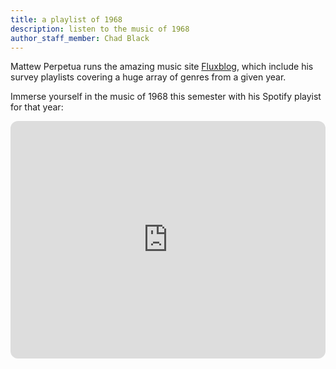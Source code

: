 ```yaml
---
title: a playlist of 1968
description: listen to the music of 1968
author_staff_member: Chad Black
---
```


Mattew Perpetua runs the amazing music site
[Fluxblog](http://www.fluxblog.org/), which include his survey playlists
covering a huge array of genres from a given year. 

Immerse yourself in the music of 1968 this semester with his Spotify playist
for that year:

<iframe style="border-radius:12px" src="https://open.spotify.com/embed/playlist/3uucJP8KJzqqU8GunqjcjE?utm_source=generator" width="100%" height="380" frameBorder="0" allowfullscreen="" allow="autoplay; clipboard-write; encrypted-media; fullscreen; picture-in-picture"></iframe>

